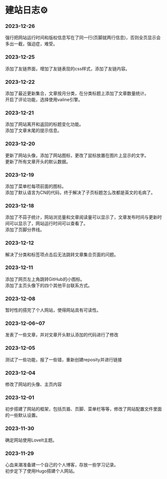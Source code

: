 # 建站日志⚙

### 2023-12-26
强行把网站运行时间和版权信息写在了同一行(页脚就两行信息)，否则全页显示会多出一截，强迫症，难受。
### 2023-12-25
添加了友链界面，增加了友链表现的css样式，添加了友链内容。
### 2023-12-22
添加了最近更新集合，文章按月分类，在分类标题上添加了文章数量统计。  
开启了评论功能，选择使用valine引擎。
### 2023-12-21
添加了网站离开和返回的标题变化功能。  
添加了文章末尾的提示信息。
### 2023-12-20
更新了网站头像，添加了网站图标，更改了鼠标放置在图片上显示的文字。  
更新了所有文章开头的默认数据。
### 2023-12-19
添加了菜单栏每项前面的图标。  
添加了默认语言为CN的代码，终于解决了子页标题怎么改都是英文的毛病了。
### 2023-12-18
添加了不蒜子统计，网站浏览量和文章阅读量可以显示了，文章发布时间与更新时间可以显示了，网站运行时间可以查看了。  
添加了页脚分界线。
### 2023-12-12
解决了分类和标签项点击后无法跳转文章集合页面的问题。
### 2023-12-11
添加了网页左上角跳转GitHub的小图标。  
添加了主页头像下的四个其他平台联系方式。
### 2023-12-08
暂时性的搭完了个人网站，使得网站具有可读性。
### 2023-12-06~07
发表了一些文章，并对文章开头默认添加的代码进行了修改
### 2023-12-05
测试了一些功能，报了一些错，重新创建reposity并进行链接
### 2023-12-04
修改了网站的头像、主页内容
### 2023-12-01
初步搭建了网站的框架，包括页眉、页脚、菜单栏等等，修改了网站配置文件里面的一些默认设置。
### 2023-11-30
确定网站使用LoveIt主题。
### 2023-11-29 
心血来潮准备建一个自己的个人博客，存放一些学习记录。  
初步定下了使用Hugo搭建个人网站。
